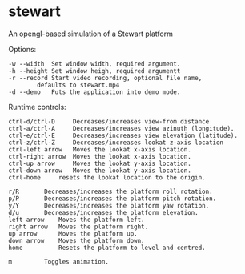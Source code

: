 # stewart

An opengl-based simulation of a Stewart platform

Options:

	-w --width	Set window width, required argument.
	-h --height	Set window heigh, required argumentt
	-r --record	Start video recording, optional file name,
	   		defaults to stewart.mp4
	-d --demo	Puts the application into demo mode.


Runtime controls:

	ctrl-d/ctrl-D	  Decreases/increases view-from distance
	ctrl-a/ctrl-A	  Decreases/increases view azinuth (longitude).
	ctrl-e/ctrl-E	  Decreases/increases view elevation (latitude).
	ctrl-z/ctrl-Z	  Decreases/increases lookat z-axis location
	ctrl-left arrow	  Moves the lookat x-axis location.
	ctrl-right arrow  Moves the lookat x-axis location.
	ctrl-up arrow	  Moves the lookat y-axis location.
	ctrl-down arrow   Moves the lookat y-axis location.
	ctrl-home 	  resets the lookat location to the origin.
	
	r/R		  Decreases/increases the platform roll rotation.
	p/P	  	  Decreases/increases the platform pitch rotation.
	y/Y	  	  Decreases/increases the platform yaw rotation.
	d/u	  	  Decreases/increases the platform elevation.
	left arrow	  Moves the platform left.
	right arrow	  Moves the platform right.
	up arrow	  Moves the platform up.
	down arrow	  Moves the platform down.
	home 		  Resets the platform to level and centred.
	
	m		  Toggles animation.
	

	